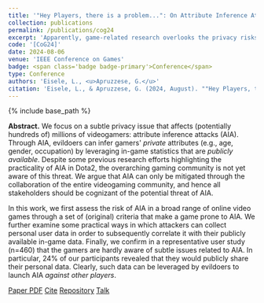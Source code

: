 ```yaml
---
title: '"Hey Players, there is a problem...": On Attribute Inference Attacks against Videogamers'
collection: publications
permalink: /publications/cog24
excerpt: 'Apparently, game-related research overlooks the privacy risks of the video-gaming ecosystem.'
code: '[CoG24]'
date: 2024-08-06
venue: 'IEEE Conference on Games'
badge: <span class='badge badge-primary'>Conference</span>
type: Conference
authors: 'Eisele, L., <u>Apruzzese, G.</u>'
citation: 'Eisele, L., & Apruzzese, G. (2024, August). ""Hey Players, there is a problem...": On Attribute Inference Attacks against Videogamers" In <i>2024 IEEE Conference on Games (CoG)</i>.'
---
```

{% include base_path %}

<b>Abstract.</b>
We focus on a subtle privacy issue that affects (potentially hundreds of) millions of videogamers: attribute inference attacks (AIA). Through AIA, evildoers can infer gamers' _private_ attributes (e.g., age, gender, occupation) by leveraging in-game statistics that are _publicly available_. Despite some previous research efforts highlighting the practicality of AIA in Dota2, the overarching gaming community is not yet aware of this threat. We argue that AIA can only be mitigated through the collaboration of the entire videogaming community, and hence all stakeholders should be cognizant of the potential threat of AIA.



In this work, we first assess the risk of AIA in a broad range of online video games through a set of (original) criteria that make a game prone to AIA. We further examine some practical ways in which attackers can collect personal user data in order to subsequently correlate it with their publicly available in-game data. Finally, we confirm in a representative user study (n=460) that the gamers are hardly aware of subtle issues related to AIA. In particular, 24% of our participants revealed that they would publicly share their personal data. Clearly, such data can be leveraged by evildoers to launch AIA _against other players_. 


<a class="btn btn-outline-primary my-1 mr-1 btn-sm" href="{{ base_path }}/files/papers/cog24/cog24.pdf" target="_blank" rel="noopener">Paper PDF</a> 
<a class="btn btn-outline-primary my-1 mr-1 btn-sm" href="{{ base_path }}/files/papers/cog24/cog24_cite.html" target="_blank" rel="noopener">Cite</a>
<a class="btn btn-outline-primary my-1 mr-1 btn-sm" href="https://github.com/hihey54/cog24/" target="_blank" rel="noopener">Repository</a> <a class="btn btn-outline-primary my-1 mr-1 btn-sm" href="{{ base_path }}/talks/cog24" target="_blank" rel="noopener">Talk</a>  
